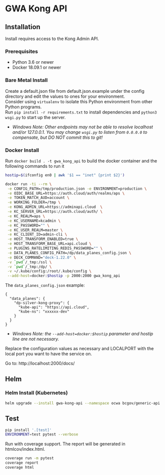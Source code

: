 # GWA Kong API

## Installation

Install requires access to the Kong Admin API.

### Prerequisites

- Python 3.6 or newer
- Docker 18.09.1 or newer

### Bare Metal Install

Create a default.json file from default.json.example under the config directory and edit the values to ones for your environment.  
Consider using `virtualenv` to isolate this Python environment from other Python programs.  
Run `pip install -r requirements.txt` to install dependencies and `python3 wsgi.py` to start up the server.

- _Windows Note: Other endpoints may not be able to resolve localhost and/or 127.0.0.1. You may change `wsgi.py` to listen from `0.0.0.0` to compensate, but DO NOT commit this to git!_

### Docker Install

Run `docker build . -t gwa_kong_api` to build the docker container and the following commands to run it

```sh
hostip=$(ifconfig en0 | awk '$1 == "inet" {print $2}')

docker run -ti --rm \
 -e CONFIG_PATH=/tmp/production.json -e ENVIRONMENT=production \
 -e OIDC_BASE_URL=https://auth.cloud/auth/realms/aps \
 -e TOKEN_MATCH_AUD=account \
 -e WORKING_FOLDER=/tmp \
 -e KONG_ADMIN_URL=https://adminapi.cloud  \
 -e KC_SERVER_URL=https://auth.cloud/auth/ \
 -e KC_REALM=aps \
 -e KC_USERNAME=kcadmin \
 -e KC_PASSWORD="" \
 -e KC_USER_REALM=master \
 -e KC_CLIENT_ID=admin-cli \
 -e HOST_TRANSFORM_ENABLED=true \
 -e HOST_TRANSFORM_BASE_URL=api.cloud \
 -e PLUGINS_RATELIMITING_REDIS_PASSWORD="" \
 -e DATA_PLANES_CONFIG_PATH=/dp/data_planes_config.json \
 -e DECK_COMMAND="deck-1.22.0" \
 -v `pwd`/_tmp:/ssl \
 -v `pwd`/_tmp:/dp/ \
 -v ~/.kube/config:/root/.kube/config \
 --add-host=docker:$hostip -p 2000:2000 gwa_kong_api
```

The `data_planes_config.json` example:

```
{
  "data_planes": {
    "dp-silver-kong-proxy": {
      "kube-api": "https://api.cloud",
      "kube-ns": "xxxxxx-dev"
    }
  }
}
```

- _Windows Note: the `--add-host=docker:$hostip` parameter and hostip line are not necessary._

Replace the configuration values as necessary and LOCALPORT with the local port you want to have the service on.

Go to: http://localhost:2000/docs/

## Helm

### Helm Install (Kubernetes)

```sh
helm upgrade --install gwa-kong-api --namespace ocwa bcgov/generic-api
```

## Test

```sh
pip install '.[test]'
ENVIRONMENT=test pytest --verbose
```

Run with coverage support. The report will be generated in htmlcov/index.html.

```sh
coverage run -m pytest
coverage report
coverage html
```
